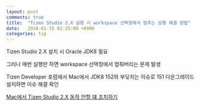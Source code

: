 ```yaml
---
layout: post
comments: true
title:  "Tizen Studio 2.X 실행 시 workspace 선택창에서 멈추는 상황 해결 방법"
date:   2018-01-15 01:25:00 +0900
categories: tip
---
```

Tizen Studio 2.X 설치 시 Oracle JDK8 필요

그러나 매번 실행만 하면 workspace 선택창에서 멈춰버리는 문제 발생

Tizen Developer 포럼에서 Mac에서 JDK8 152와 부딪치는 이슈로 151 다운그레이드 설치하면 이슈 해결 확인

[Mac에서 Tizen Studio 2.X 동작 안할 떄 조치하기][tizen-studio-2.0-not-working-on-macos-sierra]

[tizen-studio-2.0-not-working-on-macos-sierra]: https://developer.tizen.org/ko/forums/sdk-ide/tizen-studio-2.0-not-working-on-macos-sierra
